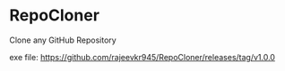 # RepoCloner
Clone any GitHub Repository

exe file: https://github.com/rajeevkr945/RepoCloner/releases/tag/v1.0.0
